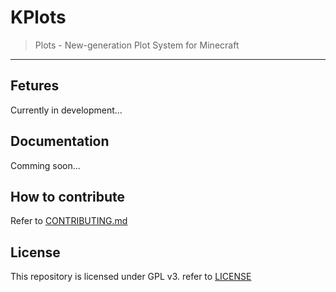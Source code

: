 # KPlots

> Plots - New-generation Plot System for Minecraft

---

## Fetures

Currently in development...

## Documentation

Comming soon...

## How to contribute

Refer to [CONTRIBUTING.md](CONTRIBUTING.MD)

## License

This repository is licensed under GPL v3. refer to [LICENSE](LICENSE)
